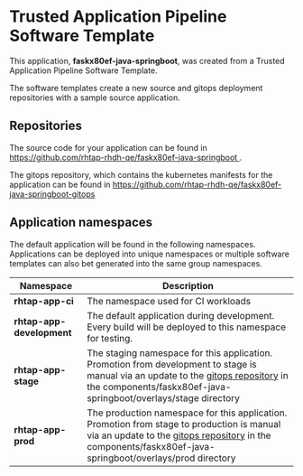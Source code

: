 # Trusted Application Pipeline Software Template

This application, **faskx80ef-java-springboot**, was created from a Trusted Application Pipeline Software Template.

The software templates create a new source and gitops deployment repositories with a sample source application. 

## Repositories

The source code for your application can be found in [https://github.com/rhtap-rhdh-qe/faskx80ef-java-springboot ](https://github.com/rhtap-rhdh-qe/faskx80ef-java-springboot ).
 
The gitops repository, which contains the kubernetes manifests for the application can be found in 
[https://github.com/rhtap-rhdh-qe/faskx80ef-java-springboot-gitops ](https://github.com/rhtap-rhdh-qe/faskx80ef-java-springboot-gitops ) 

## Application namespaces 

The default application will be found in the following namespaces. Applications can be deployed into unique namespaces or multiple software templates can also bet generated into the same group namespaces.  

|  Namespace   |  Description   |  
| -------- | -------- |
| **rhtap-app-ci** | The namespace used for CI workloads |
| **rhtap-app-development** | The default application during development. Every build will be deployed to this namespace for testing. |
| **rhtap-app-stage** | The staging namespace for this application. Promotion from development to stage is manual via an update to the [gitops repository](https://github.com/rhtap-rhdh-qe/faskx80ef-java-springboot-gitops ) in the components/faskx80ef-java-springboot/overlays/stage directory |
| **rhtap-app-prod** | The production namespace for this application. Promotion from stage to production is manual via an update to the [gitops repository](https://github.com/rhtap-rhdh-qe/faskx80ef-java-springboot-gitops ) in the components/faskx80ef-java-springboot/overlays/prod directory |